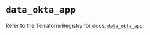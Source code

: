 # `data_okta_app`

Refer to the Terraform Registry for docs: [`data_okta_app`](https://registry.terraform.io/providers/okta/okta/4.13.1/docs/data-sources/app).
